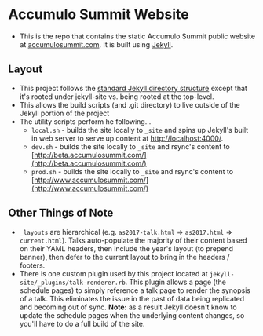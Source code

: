 # Accumulo Summit Website

* This is the repo that contains the static Accumulo Summit public
  website at [accumulosummit.com](http://www.accumulosummit.com/).  It
  is built using [Jekyll](https://jekyllrb.com/).


## Layout

* This project follows the [standard Jekyll directory
  structure](https://jekyllrb.com/docs/structure/) except that it's
  rooted under jekyll-site vs. being rooted at the top-level.
* This allows the build scripts (and .git directory) to live outside
  of the Jekyll portion of the project
* The utility scripts perform he following...
  * `local.sh` - builds the site locally to `_site` and spins up
    Jekyll's built in web server to serve up content at
    [http://localhost:4000/](http://localhost:4000/).
  * `dev.sh` - builds the site locally to `_site` and rsync's content
    to [http://beta.accumulosummit.com/](http://beta.accumulosummit.com/)
  * `prod.sh` - builds the site locally to `_site` and rsync's content
    to [http://www.accumulosummit.com/](http://www.accumulosummit.com/)


## Other Things of Note

* `_layouts` are hierarchical (e.g. `as2017-talk.html` =>
  `as2017.html` => `current.html`).  Talks auto-populate the majority
  of their content based on their YAML headers, then include the
  year's layout (to prepend banner), then defer to the current layout
  to bring in the headers / footers.
* There is one custom plugin used by this project located at
  `jekyll-site/_plugins/talk-renderer.rb`.  This plugin allows a page
  (the schedule pages) to simply reference a talk page to render the
  synopsis of a talk.  This eliminates the issue in the past of data
  being replicated and becoming out of sync.  **Note:** as a result
  Jekyll doesn't know to update the schedule pages when the underlying
  content changes, so you'll have to do a full build of the site.